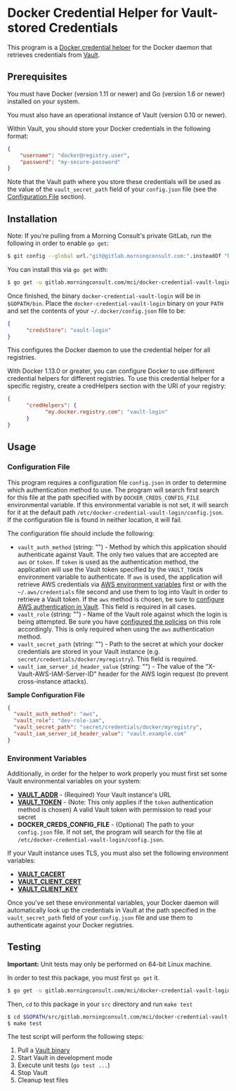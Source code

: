 # Docker Credential Helper for Vault-stored Credentials

This program is a [Docker credential helper](https://github.com/docker/docker-credential-helpers) for the Docker daemon that retrieves credentials from [Vault](https://www.vaultproject.io/).

## Prerequisites

You must have Docker (version 1.11 or newer) and Go (version 1.6 or newer) installed on your system.

You must also have an operational instance of Vault (version 0.10 or newer).

Within Vault, you should store your Docker credentials in the following format:
```json
{
    "username": "docker@registry.user",
    "password": "my-secure-password"
}
```
Note that the Vault path where you store these credentials will be used as the value of the `vault_secret_path` field of your `config.json` file (see the [Configuration File](#configuration-file) section).

## Installation
Note: If you're pulling from a Morning Consult's private GitLab, run the following in order to enable `go get`:
```bash
$ git config --global url."git@gitlab.morningconsult.com:".insteadOf "https://gitlab.morningconsult.com/
```

You can install this via `go get` with:
```bash
$ go get -u gitlab.morningconsult.com/mci/docker-credential-vault-login
```

Once finished, the binary `docker-credential-vault-login` will be in `$GOPATH/bin`. Place the `docker-credential-vault-login` binary on your `PATH` and set the contents of your `~/.docker/config.json` file to be:

```json
{
	  "credsStore": "vault-login"
}
```

This configures the Docker daemon to use the credential helper for all registries.

With Docker 1.13.0 or greater, you can configure Docker to use different credential helpers for different registries. To use this credential helper for a specific registry, create a credHelpers section with the URI of your registry:
```json
{
	  "credHelpers": {
		    "my.docker.registry.com": "vault-login"
	  }
}
```

## Usage

### Configuration File
This program requires a configuration file `config.json` in order to determine which authentication method to use. The program will search first search for this file at the path specified with by `DOCKER_CREDS_CONFIG_FILE` environmental variable. If this environmental variable is not set, it will search for it at the default path `/etc/docker-credential-vault-login/config.json`. If the configuration file is found in neither location, it will fail.

The configuration file should include the following:
* `vault_auth_method` (string: "") - Method by which this application should authenticate against Vault. The only two values that are accepted are `aws` or `token`. If `token` is used as the authentication method, the application will use the Vault token specified by the `VAULT_TOKEN` environment variable to authenticate. If `aws` is used, the application will retrieve AWS credentials via [AWS environment variables](https://docs.aws.amazon.com/cli/latest/userguide/cli-environment.html) first or with the `~/.aws/credentials` file second and use them to log into Vault in order to retrieve a Vault token. If the `aws` method is chosen, be sure to [configure AWS authentication in Vault](https://www.vaultproject.io/docs/auth/aws.html#authentication). This field is required in all cases.
* `vault_role` (string: "") - Name of the Vault role against which the login is being attempted. Be sure you have [configured the policies](https://www.vaultproject.io/docs/auth/aws.html#configure-the-policies-on-the-role-) on this role accordingly. This is only required when using the `aws` authentication method. 
* `vault_secret_path` (string: "") - Path to the secret at which your docker credentials are stored in your Vault instance (e.g. `secret/credentials/docker/myregistry`). This field is required.
* `vault_iam_server_id_header_value` (string: "") - The value of the "X-Vault-AWS-IAM-Server-ID" header for the AWS login request (to prevent cross-instance attacks).

**Sample Configuration File**
```json
{
  "vault_auth_method": "aws",
  "vault_role": "dev-role-iam",
  "vault_secret_path": "secret/credentials/docker/myregistry",
  "vault_iam_server_id_header_value": "vault.example.com"
}
```

### Environment Variables
Additionally, in order for the helper to work properly you must first set some Vault environmental variables on your system:
* **[VAULT_ADDR](https://www.vaultproject.io/docs/commands/index.html#vault_addr)** - (Required) Your Vault instance's URL
* **[VAULT_TOKEN](https://www.vaultproject.io/docs/commands/index.html#vault_token)** - (Note: This only applies if the `token` authentication method is chosen) A valid Vault token with permission to read your secret
* **DOCKER_CREDS_CONFIG_FILE** - (Optional) The path to your `config.json` file. If not set, the program will search for the file at `/etc/docker-credential-vault-login/config.json`.

If your Vault instance uses TLS, you must also set the following environment variables:
* **[VAULT_CACERT](https://www.vaultproject.io/docs/commands/index.html#vault_cacert)**
* **[VAULT_CLIENT_CERT](https://www.vaultproject.io/docs/commands/index.html#vault_client_cert)**
* **[VAULT_CLIENT_KEY](https://www.vaultproject.io/docs/commands/index.html#vault_client_key)**

Once you've set these environmental variables, your Docker daemon will automatically look up the credentials in Vault at the path specified in the `vault_secret_path` field of your `config.json` file and use them to authenticate against your Docker registries.

## Testing
**Important:** Unit tests may only be performed on 64-bit Linux machine.

In order to test this package, you must first `go get` it.
```bash
$ go get -u gitlab.morningconsult.com/mci/docker-credential-vault-login
```

Then, `cd` to this package in your `src` directory and run `make test`
```bash
$ cd $GOPATH/src/gitlab.morningconsult.com/mci/docker-credential-vault-login
$ make test
```

The test script will perform the following steps:
1. Pull a [Vault binary](https://releases.hashicorp.com/vault)
2. Start Vault in development mode
3. Execute unit tests (`go test ...`)
4. Stop Vault
5. Cleanup test files